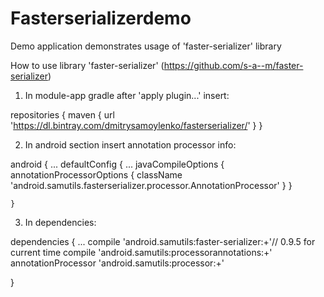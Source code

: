 # Fasterserializerdemo
Demo application demonstrates usage of 'faster-serializer' library

How to use library 'faster-serializer' (https://github.com/s-a--m/faster-serializer)

1. In module-app gradle after 'apply plugin...' insert:


repositories {
	maven {
		url 'https://dl.bintray.com/dmitrysamoylenko/fasterserializer/'
	}
}


2. In android section insert annotation processor info:

android {
...
	defaultConfig {
...
		javaCompileOptions {
			annotationProcessorOptions {
				className 'android.samutils.fasterserializer.processor.AnnotationProcessor'
			}
		}

	}

3. In dependencies:

dependencies {
...
	compile 'android.samutils:faster-serializer:+'// 0.9.5 for current time
	compile 'android.samutils:processorannotations:+'
	annotationProcessor 'android.samutils:processor:+'

}
